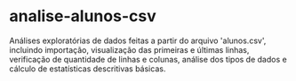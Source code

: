 # analise-alunos-csv
Análises exploratórias de dados feitas a partir do arquivo 'alunos.csv', incluindo importação, visualização das primeiras e últimas linhas, verificação de quantidade de linhas e colunas, análise dos tipos de dados e cálculo de estatísticas descritivas básicas.

